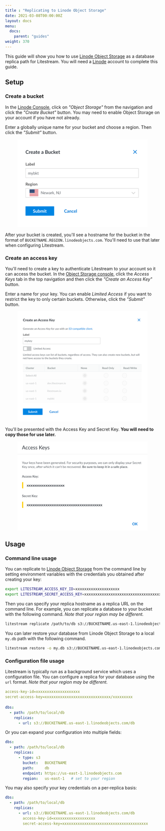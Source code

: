 ```yaml
---
title : "Replicating to Linode Object Storage"
date: 2021-03-08T00:00:00Z
layout: docs
menu:
  docs:
    parent: "guides"
weight: 370
---
```


This guide will show you how to use [Linode Object Storage][object-storage] as a
database replica path for Litestream. You will need a [Linode][linode] account
to complete this guide.


## Setup

### Create a bucket

In the [Linode Console][console], click on _"Object Storage"_ from the navigation
and click the _"Create Bucket"_ button. You may need to enable Object Storage
on your account if you have not already.

Enter a globally unique name for your bucket and choose a region. Then click the
_"Submit"_ button.

<figure>
	<img src="bucket_0.png" alt="Screenshot of Linode create bucket UI">
</figure>

After your bucket is created, you'll see a hostname for the bucket in the format
of `BUCKETNAME.REGION.linodeobjects.com`. You'll need to use that later when
configuring Litestream.


### Create an access key

You'll need to create a key to authenticate Litestream to your account so it can
access the bucket. In the [Object Storage
console](https://cloud.linode.com/object-storage), click the _Access Keys_ tab
in the top navigation and then click the _"Create an Access Key"_ button.

Enter a name for your key. You can enable _Limited Access_ if you want to
restrict the key to only certain buckets. Otherwise, click the _"Submit"_ 
button.

<figure>
    <img src="key_0.png" alt="Screenshot of Linode access key creation UI">
</figure>

You'll be presented with the Access Key and Secret Key. **You will need to copy
those for use later.**

<figure>
    <img src="key_1.png" alt="Screenshot of Linode access key and secret key after creation">
</figure>



## Usage

### Command line usage

You can replicate to [Linode Object Storage][object-storage] from the command
line by setting environment variables with the credentials you obtained after
creating your key:

```sh
export LITESTREAM_ACCESS_KEY_ID=xxxxxxxxxxxxxxxxxxxx
export LITESTREAM_SECRET_ACCESS_KEY=xxxxxxxxxxxxxxxxxxxxxxxxxxxxxxxxxxxxxxxx
```

Then you can specify your replica hostname as a replica URL on the command line.
For example, you can replicate a database to your bucket with the following
command. _Note that your region may be different._

```sh
litestream replicate /path/to/db s3://BUCKETNAME.us-east-1.linodeobjects.com/db
```

You can later restore your database from Linode Object Storage to a local `my.db`
path with the following command.

```sh
litestream restore -o my.db s3://BUCKETNAME.us-east-1.linodeobjects.com/db
```

### Configuration file usage

Litestream is typically run as a background service which uses a configuration
file. You can configure a replica for your database using the `url` format.
_Note that your region may be different._

```yaml
access-key-id=xxxxxxxxxxxxxxxxxxxx
secret-access-key=xxxxxxxxxxxxxxxxxxxxxxxxxxxxxx/xxxxxxxxx

dbs:
  - path: /path/to/local/db
    replicas:
      - url: s3://BUCKETNAME.us-east-1.linodeobjects.com/db
```

Or you can expand your configuration into multiple fields:

```yaml
dbs:
  - path: /path/to/local/db
    replicas:
      - type: s3
        bucket:   BUCKETNAME
        path:     db
        endpoint: https://us-east-1.linodeobjects.com
        region:   us-east-1   # set to your region
```

You may also specify your key credentials on a per-replica basis:

```yaml
dbs:
  - path: /path/to/local/db
    replicas:
      - url: s3://BUCKETNAME.us-east-1.linodeobjects.com/db
        access-key-id=xxxxxxxxxxxxxxxxxxx
        secret-access-key=xxxxxxxxxxxxxxxxxxxxxxxxxxxxxxxxxxxxxxx
```


[object-storage]: https://www.linode.com/products/object-storage/
[linode]: https://www.linode.com/
[console]: https://cloud.linode.com/
